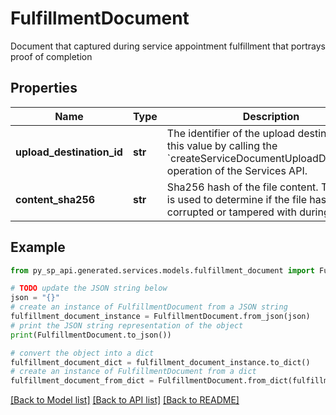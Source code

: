 # FulfillmentDocument

Document that captured during service appointment fulfillment that portrays proof of completion

## Properties

Name | Type | Description | Notes
------------ | ------------- | ------------- | -------------
**upload_destination_id** | **str** | The identifier of the upload destination. Get this value by calling the &#x60;createServiceDocumentUploadDestination&#x60; operation of the Services API. | [optional] 
**content_sha256** | **str** | Sha256 hash of the file content. This value is used to determine if the file has been corrupted or tampered with during transit. | [optional] 

## Example

```python
from py_sp_api.generated.services.models.fulfillment_document import FulfillmentDocument

# TODO update the JSON string below
json = "{}"
# create an instance of FulfillmentDocument from a JSON string
fulfillment_document_instance = FulfillmentDocument.from_json(json)
# print the JSON string representation of the object
print(FulfillmentDocument.to_json())

# convert the object into a dict
fulfillment_document_dict = fulfillment_document_instance.to_dict()
# create an instance of FulfillmentDocument from a dict
fulfillment_document_from_dict = FulfillmentDocument.from_dict(fulfillment_document_dict)
```
[[Back to Model list]](../README.md#documentation-for-models) [[Back to API list]](../README.md#documentation-for-api-endpoints) [[Back to README]](../README.md)


